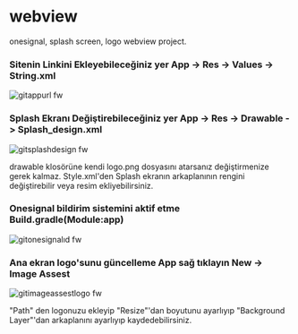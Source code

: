 # webview
onesignal, splash screen, logo webview project.
 
### Sitenin Linkini Ekleyebileceğiniz yer App -> Res -> Values -> String.xml

![gitappurl fw](https://user-images.githubusercontent.com/41057642/80108975-a1ce0700-8585-11ea-881c-0d79a612f54f.png)


### Splash Ekranı Değiştirebileceğiniz yer App -> Res -> Drawable -> Splash_design.xml

![gitsplashdesign fw](https://user-images.githubusercontent.com/41057642/80109487-38022d00-8586-11ea-86d5-c351ff61404d.png)

drawable klosörüne kendi logo.png dosyasını atarsanız değiştirmenize gerek kalmaz. Style.xml'den Splash ekranın arkaplanının rengini değiştirebilir veya resim ekliyebilirsiniz.

### Onesignal bildirim sistemini aktif etme Build.gradle(Module:app)

![gitonesignalıd fw](https://user-images.githubusercontent.com/41057642/80109950-d098ad00-8586-11ea-9f06-c540e5f048be.png)

### Ana ekran logo'sunu güncelleme App sağ tıklayın New -> Image Assest

![gitimageassestlogo fw](https://user-images.githubusercontent.com/41057642/80111015-012d1680-8588-11ea-96da-5da2c625f613.png)
 
"Path" den logonuzu ekleyip "Resize"'dan boyutunu ayarlıyıp "Background Layer"'dan arkaplanını ayarlıyıp kaydedebilirsiniz.
